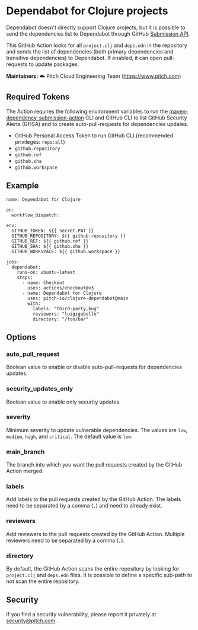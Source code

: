 # Dependabot for Clojure projects

Dependabot doesn't directly support Clojure projects, but it is possible to send the dependencies list to Dependabot through GitHub [Submission API](https://docs.github.com/en/code-security/supply-chain-security/understanding-your-software-supply-chain/using-the-dependency-submission-api). 

This GitHub Action looks for all `project.clj` and `deps.edn` in the repository and sends the list of dependencies (both primary dependencies and transitive dependencies) to Dependabot. If enabled, it can open pull-requests to update packages.

**Maintainers:** ☁️ Pitch Cloud Engineering Team (https://www.pitch.com)

## Required Tokens

The Action requires the following environment variables to run the [maven-dependency-submission-action](https://github.com/advanced-security/maven-dependency-submission-action) CLI and GitHub CLI to list GitHub Security Alerts (GHSA) and to create auto-pull-requests for dependencies updates.


- GitHub Personal Access Token to run GitHub CLI (recommended privileges: `repo:all`)
- `github.repository`
- `github.ref`
- `github.sha`
- `github.workspace`

## Example

```
name: Dependabot for Clojure

on:
  workflow_dispatch:

env:
  GITHUB_TOKEN: ${{ secret.PAT }}
  GITHUB_REPOSITORY: ${{ github.repository }}
  GITHUB_REF: ${{ github.ref }}
  GITHUB_SHA: ${{ github.sha }}
  GITHUB_WORKSPACE: ${{ github.workspace }}

jobs:
  dependabot:
    runs-on: ubuntu-latest
    steps:
      - name: Checkout
        uses: actions/checkout@v3
      - name: Dependabot for Clojure
        uses: pitch-io/clojure-dependabot@main
        with:
          labels: "third-party,bug"
          reviewers: "luigigubello"
          directory: "/foo/bar"
```

## Options

### auto_pull_request

Boolean value to enable or disable auto-pull-requests for dependencies updates.

### security_updates_only

Boolean value to enable only security updates.

### severity

Minimum severity to update vulnerable dependencies. The values are `low`, `medium`, `high`, and `critical`. The default value is `low`.

### main_branch

The branch into which you want the pull requests created by the GitHub Action merged.

### labels

Add labels to the pull requests created by the GitHub Action. The labels need to be separated by a comma (`,`) and need to already exist.

### reviewers

Add reviewers to the pull requests created by the GitHub Action. Multiple reviewers need to be separated by a comma (`,`).

### directory

By default, the GitHub Action scans the entire repository by looking for `project.clj` and `deps.edn` files. It is possible to define a specific sub-path to not scan the entire repository.

## Security

If you find a security vulnerability, please report it privately at security@pitch.com.
